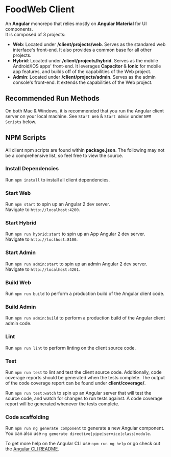 # FoodWeb Client

An **Angular** monorepo that relies mostly on **Angular Material** for UI components.<br>
It is composed of 3 projects:

  - **Web**: Located under **/client/projects/web**. Serves as the standared web interface's front-end. It also provides a common base for all other projects.
  - **Hybrid**: Located under **/client/projects/hybrid**. Serves as the mobile Android/IOS apps' front-end. It leverages **Capacitor** & **Ionic** for mobile app features, and builds off of the capabilities of the Web project.
  - **Admin**: Located under **/client/projects/admin**. Serves as the admin console's front-end. It extends the capabilities of the Web project.



## Recommended Run Methods

On both Mac & Windows, it is recommended that you run the Angular client server on your local machine. See `Start Web` & `Start Admin` under `NPM Scripts` below.



## NPM Scripts

All client npm scripts are found within **package.json**. The following may not be a comprehensive list, so feel free to view the source.

### Install Dependencies

Run `npm install` to install all client dependencies.

### Start Web

Run `npm start` to spin up an Angular 2 dev server.<br>
Navigate to `http://localhost:4200`.

### Start Hybrid

Run `npm run hybrid:start` to spin up an App Angular 2 dev server.<br>
Navigate to `http://loclhost:8100`.

### Start Admin

Run `npm run admin:start` to spin up an admin Angular 2 dev server.<br>
Navigate to `http://localhost:4201`.

### Build Web

Run `npm run build` to perform a production build of the Angular client code.

### Build Admin

Run `npm run admin:build` to perform a production build of the Angular client admin code.

### Lint

Run `npm run lint` to perform linting on the client source code.

### Test

Run `npm run test` to lint and test the client source code. Additionally, code coverage reports should be generated when the tests complete. The output of the code coverage report can be found under **client/coverage/**.

Run `npm run test:watch` to spin up an Angular server that will test the source code, and watch for changes to run tests against. A code coverage report will be generated whenever the tests complete.

### Code scaffolding

Run `npm run ng generate component` to generate a new Angular component. You can also use `ng generate directive|pipe|service|class|module`.

To get more help on the Angular CLI use `npm run ng help` or go check out the [Angular CLI README](https://github.com/angular/angular-cli/blob/master/README.md).
